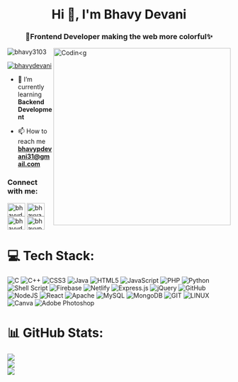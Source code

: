 <h1 align="center">Hi 👋, I'm Bhavy Devani</h1>
<h3 align="center">🌟Frontend Developer making the web more colorful✨</h3>

<img align="right" alt="Codin<g" width="400" src="https://www.techrepublic.com/wp-content/uploads/2022/07/top-ide-software-770x433.jpeg">

<p align="left"> <img src="https://komarev.com/ghpvc/?username=bhavy3103&label=Profile%20views&color=0e75b6&style=flat" alt="bhavy3103" /> </p>

<p align="left"> <a href="https://twitter.com/bhavydevani" target="blank"><img src="https://img.shields.io/twitter/follow/bhavydevani?logo=twitter&style=for-the-badge" alt="bhavydevani" /></a> </p>

- 🌱 I’m currently learning **Backend Development**

- 📫 How to reach me **bhavypdevani31@gmail.com**

<h3 align="left">Connect with me:</h3>
<p align="left">
<a href="https://twitter.com/bhavydevani" target="blank"><img align="center" src="https://raw.githubusercontent.com/rahuldkjain/github-profile-readme-generator/master/src/images/icons/Social/twitter.svg" alt="bhavydevani" height="30" width="40" /></a>
<a href="https://linkedin.com/in/bhavyadevani" target="blank"><img align="center" src="https://raw.githubusercontent.com/rahuldkjain/github-profile-readme-generator/master/src/images/icons/Social/linked-in-alt.svg" alt="bhavya devani" height="30" width="40" /></a>
<a href="https://instagram.com/bhavydevani" target="blank"><img align="center" src="https://raw.githubusercontent.com/rahuldkjain/github-profile-readme-generator/master/src/images/icons/Social/instagram.svg" alt="bhavydevani" height="30" width="40" /></a>
<a href="https://www.leetcode.com/bhavypdevani" target="blank"><img align="center" src="https://raw.githubusercontent.com/rahuldkjain/github-profile-readme-generator/master/src/images/icons/Social/leet-code.svg" alt="bhavypdevani" height="30" width="40" /></a>
</p>

# 💻 Tech Stack:
![C](https://img.shields.io/badge/c-%2300599C.svg?style=for-the-badge&logo=c&logoColor=white) ![C++](https://img.shields.io/badge/c++-%2300599C.svg?style=for-the-badge&logo=c%2B%2B&logoColor=white) ![CSS3](https://img.shields.io/badge/css3-%231572B6.svg?style=for-the-badge&logo=css3&logoColor=white) ![Java](https://img.shields.io/badge/java-%23ED8B00.svg?style=for-the-badge&logo=java&logoColor=white) ![HTML5](https://img.shields.io/badge/html5-%23E34F26.svg?style=for-the-badge&logo=html5&logoColor=white) ![JavaScript](https://img.shields.io/badge/javascript-%23323330.svg?style=for-the-badge&logo=javascript&logoColor=%23F7DF1E) ![PHP](https://img.shields.io/badge/php-%23777BB4.svg?style=for-the-badge&logo=php&logoColor=white) ![Python](https://img.shields.io/badge/python-3670A0?style=for-the-badge&logo=python&logoColor=ffdd54) ![Shell Script](https://img.shields.io/badge/shell_script-%23121011.svg?style=for-the-badge&logo=gnu-bash&logoColor=white) ![Firebase](https://img.shields.io/badge/firebase-%23039BE5.svg?style=for-the-badge&logo=firebase) ![Netlify](https://img.shields.io/badge/netlify-%23000000.svg?style=for-the-badge&logo=netlify&logoColor=#00C7B7) ![Express.js](https://img.shields.io/badge/express.js-%23404d59.svg?style=for-the-badge&logo=express&logoColor=%2361DAFB) ![jQuery](https://img.shields.io/badge/jquery-%230769AD.svg?style=for-the-badge&logo=jquery&logoColor=white) ![GitHub](https://img.shields.io/badge/GitHub-%23121011.svg?style=for-the-badge&logo=github&logoColor=white) ![NodeJS](https://img.shields.io/badge/node.js-6DA55F?style=for-the-badge&logo=node.js&logoColor=white) ![React](https://img.shields.io/badge/react-%2320232a.svg?style=for-the-badge&logo=react&logoColor=%2361DAFB) ![Apache](https://img.shields.io/badge/apache-%23D42029.svg?style=for-the-badge&logo=apache&logoColor=white) ![MySQL](https://img.shields.io/badge/mysql-%2300f.svg?style=for-the-badge&logo=mysql&logoColor=white) ![MongoDB](https://img.shields.io/badge/MongoDB-%234ea94b.svg?style=for-the-badge&logo=mongodb&logoColor=white) ![GIT](https://img.shields.io/badge/Git-fc6d26?style=for-the-badge&logo=git&logoColor=white) ![LINUX](https://img.shields.io/badge/Linux-FCC624?style=for-the-badge&logo=linux&logoColor=black) ![Canva](https://img.shields.io/badge/Canva-%2300C4CC.svg?style=for-the-badge&logo=Canva&logoColor=white) ![Adobe Photoshop](https://img.shields.io/badge/adobephotoshop-%2331A8FF.svg?style=for-the-badge&logo=adobephotoshop&logoColor=white)
# 📊 GitHub Stats:
![](https://github-readme-stats.vercel.app/api?username=bhavy3103&theme=merko&hide_border=false&include_all_commits=true&count_private=true)<br/>
![](https://github-readme-streak-stats.herokuapp.com/?user=bhavy3103&theme=merko&hide_border=false)<br/>
![](https://github-readme-stats.vercel.app/api/top-langs/?username=bhavy3103&theme=merko&hide_border=false&include_all_commits=true&count_private=true&layout=compact)



